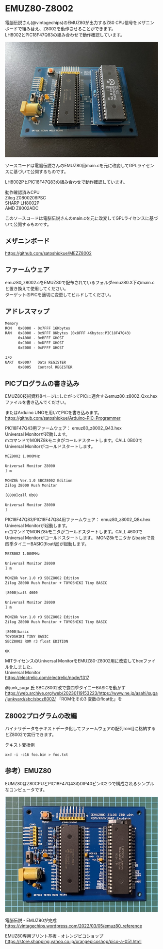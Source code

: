 # EMUZ80-Z8002
電脳伝説さん(@vintagechips)のEMUZ80が出力するZ80 CPU信号をメザニンボードで組み替え、Z8002を動作させることができます。  
LH8002とPIC18F47Q83の組み合わせで動作確認しています。

![MEZ80LED](https://github.com/satoshiokue/EMUZ80-Z8002/blob/main/MEZZ8002.jpeg)
 
ソースコードは電脳伝説さんのEMUZ80用main.cを元に改変してGPLライセンスに基づいて公開するものです。

LH8002PとPIC18F47Q83の組み合わせで動作確認しています。  

動作確認済みCPU  
Zilog Z0800206PSC  
SHARP LH8002P  
AMD Z8002ADC  

このソースコードは電脳伝説さんのmain.cを元に改変してGPLライセンスに基づいて公開するものです。

## メザニンボード
https://github.com/satoshiokue/MEZZ8002  

## ファームウェア
emuz80_z8002.cをEMUZ80で配布されているフォルダemuz80.X下のmain.cと置き換えて使用してください。  
ターゲットのPICを適切に変更してビルドしてください。  

## アドレスマップ
```
Memory
ROM   0x0000 - 0x7FFF 16Kbytes
RAM   0x8000 - 0x9FFF 8Kbytes (0x8FFF 4Kbytes:PIC18F47Q43)
      0xA000 - 0xBFFF GHOST
      0xC000 - 0xDFFF GHOST
      0xE000 - 0xFFFF GHOST

I/O
UART  0x0007   Data REGISTER
      0x0005   Control REGISTER
```

## PICプログラムの書き込み
EMUZ80技術資料8ページにしたがってPICに適合するemuz80_z8002_Qxx.hexファイルを書き込んでください。  

またはArduino UNOを用いてPICを書き込みます。  
https://github.com/satoshiokue/Arduino-PIC-Programmer

PIC18F47Q43用ファームウェア： emuz80_z8002_Q43.hex  
Universal Monitorが起動します。  
mコマンドでMONZ8kモニタがコールドスタートします。CALL 0B00でUniversal Monitorがコールドスタートします。

```
MEZ8002 1.000MHz

Universal Monitor Z8000
] m

MONZ8k Ver.1.0 SBCZ8002 Edition
Zilog Z8000 Rush Monitor

[8000]call 0b00

Universal Monitor Z8000
]
```

PIC18F47Q83/PIC18F47Q84用ファームウェア： emuz80_z8002_Q8x.hex  
Universal Monitorが起動します。  
mコマンドでMONZ8kモニタがコールドスタートします。CALL 4600でUniversal Monitorがコールドスタートします。
MONZ8kモニタからbasicで豊四季タイニーBASIC(float版)が起動します。
```
MEZ8002 1.000MHz

Universal Monitor Z8000
] m

MONZ8k Ver.1.0 r3 SBCZ8002 Edition
Zilog Z8000 Rush Monitor + TOYOSHIKI Tiny BASIC

[8000]call 4600

Universal Monitor Z8000
] m

MONZ8k Ver.1.0 r3 SBCZ8002 Edition
Zilog Z8000 Rush Monitor + TOYOSHIKI Tiny BASIC

[8000]basic
TOYOSHIKI TINY BASIC
SBCZ8002 ROM r3 float EDITION

OK
```
MITライセンスのUniversal MonitorをEMUZ80-Z8002用に改変してhexファイル化しました。  
Universal Monitor  
https://electrelic.com/electrelic/node/1317

@junk_suga 氏
SBCZ8002改で豊四季タイニーBASICを動かす  
https://web.archive.org/web/20230119153223/https://www.ne.jp/asahi/suga/junkyard/sbc/sbcz8002/
「ROM化その3 変数のfloat化」を

## Z8002プログラムの改編
バイナリデータをテキストデータ化してファームウェアの配列rom[]に格納するとZ8002で実行できます。

テキスト変換例
```
xxd -i -c16 foo.bin > foo.txt
```

## 参考）EMUZ80
EUMZ80はZ80CPUとPIC18F47Q43のDIP40ピンIC2つで構成されるシンプルなコンピュータです。

![EMUZ80](https://github.com/satoshiokue/EMUZ80-6502/blob/main/imgs/IMG_Z80.jpeg)

電脳伝説 - EMUZ80が完成  
https://vintagechips.wordpress.com/2022/03/05/emuz80_reference  

EMUZ80専用プリント基板 - オレンジピコショップ  
https://store.shopping.yahoo.co.jp/orangepicoshop/pico-a-051.html
